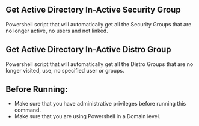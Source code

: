 ## Get Active Directory In-Active Security Group
Powershell script that will automatically get all the Security Groups that are no longer active, no users and not linked.

## Get Active Directory In-Active Distro Group
Powershell script that will automatically get all the Distro Groups that are no longer visited, use, no specified user or groups.

## Before Running:
* Make sure that you have administrative privileges before running this command.
* Make sure that you are using Powershell in a Domain level.


